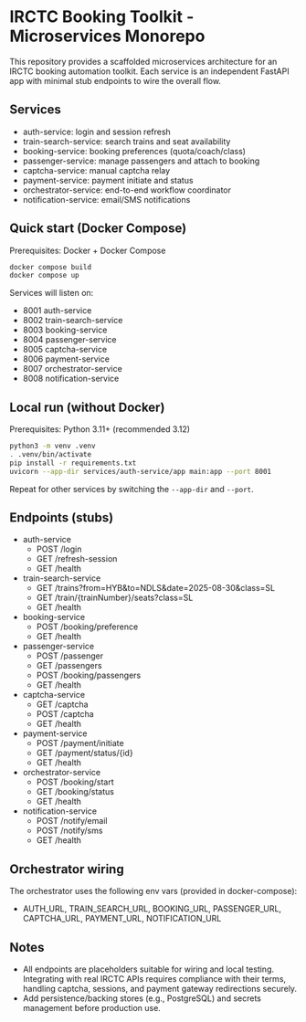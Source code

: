 # IRCTC Booking Toolkit - Microservices Monorepo

This repository provides a scaffolded microservices architecture for an IRCTC booking automation toolkit. Each service is an independent FastAPI app with minimal stub endpoints to wire the overall flow.

## Services

- auth-service: login and session refresh
- train-search-service: search trains and seat availability
- booking-service: booking preferences (quota/coach/class)
- passenger-service: manage passengers and attach to booking
- captcha-service: manual captcha relay
- payment-service: payment initiate and status
- orchestrator-service: end-to-end workflow coordinator
- notification-service: email/SMS notifications

## Quick start (Docker Compose)

Prerequisites: Docker + Docker Compose

```bash
docker compose build
docker compose up
```

Services will listen on:
- 8001 auth-service
- 8002 train-search-service
- 8003 booking-service
- 8004 passenger-service
- 8005 captcha-service
- 8006 payment-service
- 8007 orchestrator-service
- 8008 notification-service

## Local run (without Docker)

Prerequisites: Python 3.11+ (recommended 3.12)

```bash
python3 -m venv .venv
. .venv/bin/activate
pip install -r requirements.txt
uvicorn --app-dir services/auth-service/app main:app --port 8001
```

Repeat for other services by switching the `--app-dir` and `--port`.

## Endpoints (stubs)

- auth-service
  - POST /login
  - GET /refresh-session
  - GET /health
- train-search-service
  - GET /trains?from=HYB&to=NDLS&date=2025-08-30&class=SL
  - GET /train/{trainNumber}/seats?class=SL
  - GET /health
- booking-service
  - POST /booking/preference
  - GET /health
- passenger-service
  - POST /passenger
  - GET /passengers
  - POST /booking/passengers
  - GET /health
- captcha-service
  - GET /captcha
  - POST /captcha
  - GET /health
- payment-service
  - POST /payment/initiate
  - GET /payment/status/{id}
  - GET /health
- orchestrator-service
  - POST /booking/start
  - GET /booking/status
  - GET /health
- notification-service
  - POST /notify/email
  - POST /notify/sms
  - GET /health

## Orchestrator wiring

The orchestrator uses the following env vars (provided in docker-compose):
- AUTH_URL, TRAIN_SEARCH_URL, BOOKING_URL, PASSENGER_URL, CAPTCHA_URL, PAYMENT_URL, NOTIFICATION_URL

## Notes

- All endpoints are placeholders suitable for wiring and local testing. Integrating with real IRCTC APIs requires compliance with their terms, handling captcha, sessions, and payment gateway redirections securely.
- Add persistence/backing stores (e.g., PostgreSQL) and secrets management before production use.
